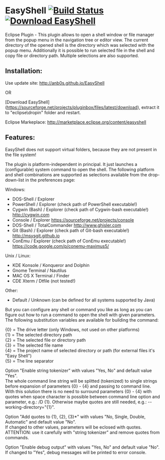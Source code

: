# EasyShell [![Build Status](https://travis-ci.org/anb0s/EasyShell.svg)](https://travis-ci.org/anb0s/EasyShell) [![Download EasyShell](https://img.shields.io/sourceforge/dt/pluginbox.svg)](https://sourceforge.net/projects/pluginbox/files/latest/download)
Eclipse Plugin - This plugin allows to open a shell window or file manager from the popup menu in the navigation tree or editor view. The current directory of the opened shell is the directory which was selected with the popup menu. Additionally it is possible to run selected file in the shell and copy file or directory path.
Multiple selections are also supported.

Installation:
-------------
Use update site: http://anb0s.github.io/EasyShell

OR

[Download EasyShell] (https://sourceforge.net/projects/pluginbox/files/latest/download), extract it to "eclipse\dropin" folder and restart.

Eclipse Markeplace: http://marketplace.eclipse.org/content/easyshell

Features:
---------

EasyShell does not support virtual folders, because they are not
present in the file system!

The plugin is platform-independent in principal. It just launches
a (configurable) system command to open the shell. The following
platform and shell combinations are supported as selections
available from the drop-down-list in the preferences page:

Windows:
- DOS-Shell / Explorer
- PowerShell / Explorer (check path of PowerShell executable!)
- Cygwin (Bash) / Explorer (check path of Cygwin-bash executable!)
  http://cygwin.com
- Console / Explorer
  https://sourceforge.net/projects/console
- DOS-Shell / TotalCommander
  http://www.ghisler.com
- Git (Bash) / Explorer (check path of Git-bash executable!)
  http://msysgit.github.io
- ConEmu / Explorer (check path of ConEmu executable!)
  https://code.google.com/p/conemu-maximus5/

Unix / Linux:
- KDE Konsole / Konqueror and Dolphin
- Gnome Terminal / Nautilus
- MAC OS X Terminal / Finder
- CDE Xterm / Dtfile (not tested!)

Other:
- Default / Unknown (can be defined for all systems supported by Java)

But you can configure any shell or command you like as long as you
can figure out how to run a command to open the shell with given
parameters. The following substitution variables are available
for building the command:

{0} = The drive letter (only Windows, not used on other platforms)<br/>
{1} = The selected directory path<br/>
{2} = The selected file or directory path<br/>
{3} = The selected file name<br/>
{4} = The project name of selected directory or path (for external files it's "Easy Shell")<br/>
{5} = The line separator<br/>

Option "Enable string tokenizer" with values "Yes, No" and default value "Yes".<br/>
The whole command line string will be splitted (tokenized) to single strings before expansion
of parameters {0} - {4} and passing to command line. With this solution there is no need to
surround parameters {0} - {4} with quotes when space character is possible between command
line option and parameter, e.g.: /D {1}. Otherwise maybe quotes are still needed,
e.g.: --working-directory="{1}".

Option "Add quotes to {1}, {2}, {3}*" with values "No, Single, Double, Automatic" and default
value "No". <br/>
If changed to other values, parameters will be eclosed with quotes.
ATTENTION: use it carefully with "string tokenizer" and remove quotes from commands.

Option "Enable debug output" with values "Yes, No" and default value "No".<br/>
If changed to "Yes", debug messages will be printed to error console.
